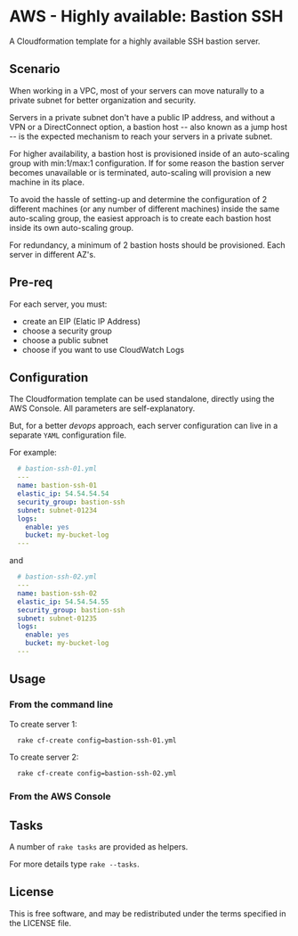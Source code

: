 # AWS - Highly available: Bastion SSH

A Cloudformation template for a highly available SSH bastion server.


## Scenario

When working in a VPC, most of your servers can move naturally to a private subnet for better organization and security.

Servers in a private subnet don't have a public IP address, and without a VPN or a DirectConnect option, a bastion host -- also known as a jump host -- is the expected mechanism to reach your servers in a private subnet.

For higher availability, a bastion host is provisioned inside of an auto-scaling group with min:1/max:1 configuration. If for some reason the bastion server becomes unavailable or is terminated, auto-scaling will provision a new machine in its place.

To avoid the hassle of setting-up and determine the configuration of 2 different machines (or any number of different machines) inside the same auto-scaling group, the easiest approach is to create each bastion host inside its own auto-scaling group.

For redundancy, a minimum of 2 bastion hosts should be provisioned. Each server in different AZ's.

## Pre-req

For each server, you must:

  * create an EIP (Elatic IP Address)
  * choose a security group
  * choose a public subnet
  * choose if you want to use CloudWatch Logs

## Configuration

The Cloudformation template can be used standalone, directly using the AWS Console. All parameters are self-explanatory.

But, for a better *devops* approach, each server configuration can live in a separate `YAML` configuration file.

For example:

```yml
  # bastion-ssh-01.yml
  ---
  name: bastion-ssh-01
  elastic_ip: 54.54.54.54
  security_group: bastion-ssh
  subnet: subnet-01234
  logs:
    enable: yes
    bucket: my-bucket-log
  ---
```
and

```yml
  # bastion-ssh-02.yml
  ---
  name: bastion-ssh-02
  elastic_ip: 54.54.54.55
  security_group: bastion-ssh
  subnet: subnet-01235
  logs:
    enable: yes
    bucket: my-bucket-log
  ---
```


## Usage

### From the command line

To create server 1:

```bash
  rake cf-create config=bastion-ssh-01.yml
```

To create server 2:

```bash
  rake cf-create config=bastion-ssh-02.yml
```


### From the AWS Console


## Tasks

A number of `rake tasks` are provided as helpers. 

For more details type `rake --tasks`.


## License

This is free software, and may be redistributed under the terms specified in the LICENSE file.
